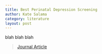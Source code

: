 ```yaml
---
title: Best Perinatal Depression Screening
author: Kate Salama
category: literature
layout: post
---
```


blah blah blah

> [Journal Article](/perinatal_depression_screening.pdf)